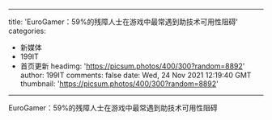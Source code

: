 
---
title: 'EuroGamer：59%的残障人士在游戏中最常遇到助技术可用性阻碍'
categories: 
 - 新媒体
 - 199IT
 - 首页更新
headimg: 'https://picsum.photos/400/300?random=8892'
author: 199IT
comments: false
date: Wed, 24 Nov 2021 12:19:40 GMT
thumbnail: 'https://picsum.photos/400/300?random=8892'
---

<div>   
EuroGamer：59%的残障人士在游戏中最常遇到助技术可用性阻碍  
</div>
            